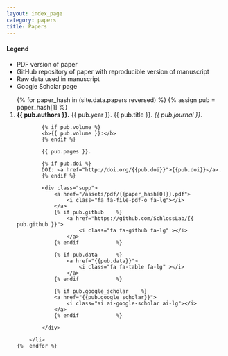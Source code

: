 ```yaml
---
layout: index_page
category: papers
title: Papers
---
```


<div class="bibliography">

<div class="legend">
	<h4>Legend</h4>
	<ul>
		<li><i class="fa fa-file-pdf-o fa-lg"></i> PDF version of paper</li>
		<li><i class="fa fa-github fa-lg" ></i> GitHub repository of paper with reproducible version of manuscript</li>
		<li><i class="fa fa-table fa-lg" ></i> Raw data used in manuscript</li>
		<li><i class="ai ai-google-scholar ai-lg"></i> Google Scholar page</li>
	</ul>
</div>

<ol>
	{%	for paper_hash in (site.data.papers reversed)	%}
		{%	assign pub = paper_hash[1]	%}
		<li>
			<b>{{ pub.authors }}.</b>
			{{ pub.year }}.
			{{ pub.title }}.
			<i>{{ pub.journal }}</i>.

			{% if pub.volume %}
			<b>{{ pub.volume }}:</b>
			{% endif %}

			{{ pub.pages }}.

			{% if pub.doi %}
			DOI: <a href="http://doi.org/{{pub.doi}}">{{pub.doi}}</a>.
			{% endif %}

			<div class="supp">
				<a href="/assets/pdf/{{paper_hash[0]}}.pdf">
					<i class="fa fa-file-pdf-o fa-lg"></i>
				</a>
				{% if pub.github	%}
					<a href="https://github.com/SchlossLab/{{ pub.github }}">
						<i class="fa fa-github fa-lg" ></i>
					</a>
				{% endif			%}

				{% if pub.data		%}
					<a href="{{pub.data}}">
						<i class="fa fa-table fa-lg" ></i>
					</a>
				{% endif			%}

				{% if pub.google_scholar	%}
				<a href="{{pub.google_scholar}}">
					<i class="ai ai-google-scholar ai-lg"></i>
				</a>
				{% endif			%}

			</div>

		</li>
	{%	endfor %}
</ol>
</div>

